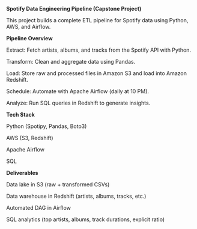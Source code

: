 **Spotify Data Engineering Pipeline (Capstone Project)**

This project builds a complete ETL pipeline for Spotify data using Python, AWS, and Airflow.

 **Pipeline Overview**

Extract: Fetch artists, albums, and tracks from the Spotify API with Python.

Transform: Clean and aggregate data using Pandas.

Load: Store raw and processed files in Amazon S3 and load into Amazon Redshift.

Schedule: Automate with Apache Airflow (daily at 10 PM).

Analyze: Run SQL queries in Redshift to generate insights.

 **Tech Stack**

Python (Spotipy, Pandas, Boto3)

AWS (S3, Redshift)

Apache Airflow

SQL

 **Deliverables**

Data lake in S3 (raw + transformed CSVs)

Data warehouse in Redshift (artists, albums, tracks, etc.)

Automated DAG in Airflow

SQL analytics (top artists, albums, track durations, explicit ratio)
